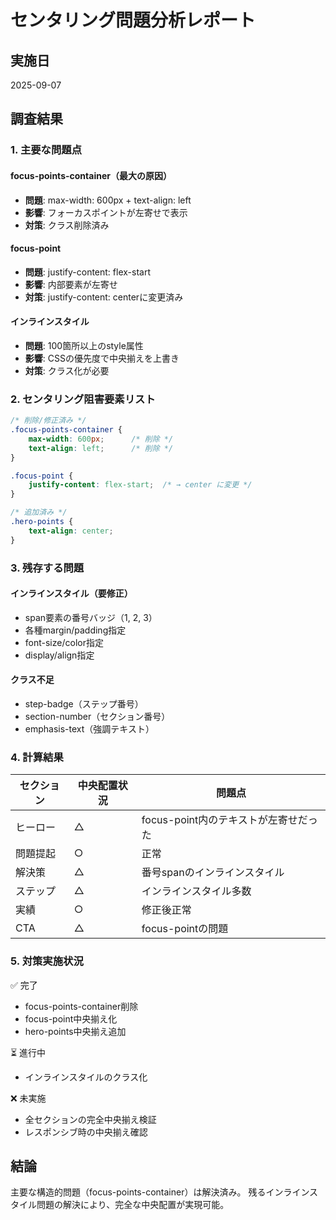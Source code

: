 # センタリング問題分析レポート

## 実施日
2025-09-07

## 調査結果

### 1. 主要な問題点

#### focus-points-container（最大の原因）
- **問題**: max-width: 600px + text-align: left
- **影響**: フォーカスポイントが左寄せで表示
- **対策**: クラス削除済み

#### focus-point
- **問題**: justify-content: flex-start
- **影響**: 内部要素が左寄せ
- **対策**: justify-content: centerに変更済み

#### インラインスタイル
- **問題**: 100箇所以上のstyle属性
- **影響**: CSSの優先度で中央揃えを上書き
- **対策**: クラス化が必要

### 2. センタリング阻害要素リスト

```css
/* 削除/修正済み */
.focus-points-container {
    max-width: 600px;      /* 削除 */
    text-align: left;      /* 削除 */
}

.focus-point {
    justify-content: flex-start;  /* → center に変更 */
}

/* 追加済み */
.hero-points {
    text-align: center;
}
```

### 3. 残存する問題

#### インラインスタイル（要修正）
- span要素の番号バッジ（1, 2, 3）
- 各種margin/padding指定
- font-size/color指定
- display/align指定

#### クラス不足
- step-badge（ステップ番号）
- section-number（セクション番号）
- emphasis-text（強調テキスト）

### 4. 計算結果

| セクション | 中央配置状況 | 問題点 |
|-----------|------------|--------|
| ヒーロー | △ | focus-point内のテキストが左寄せだった |
| 問題提起 | ○ | 正常 |
| 解決策 | △ | 番号spanのインラインスタイル |
| ステップ | △ | インラインスタイル多数 |
| 実績 | ○ | 修正後正常 |
| CTA | △ | focus-pointの問題 |

### 5. 対策実施状況

✅ 完了
- focus-points-container削除
- focus-point中央揃え化
- hero-points中央揃え追加

⏳ 進行中
- インラインスタイルのクラス化

❌ 未実施
- 全セクションの完全中央揃え検証
- レスポンシブ時の中央揃え確認

## 結論

主要な構造的問題（focus-points-container）は解決済み。
残るインラインスタイル問題の解決により、完全な中央配置が実現可能。